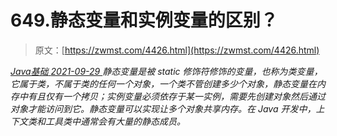 <!--yml
category: 未分类
date: 0001-01-01 00:00:00
--->

# 649.静态变量和实例变量的区别？

> 原文：[https://zwmst.com/4426.html](https://zwmst.com/4426.html)

   [ *Java基础* ](https://zwmst.com/java%e5%9f%ba%e7%a1%80)*[ <time datetime="2021-09-30T00:38:49+08:00"> 2021-09-29 </time> ](https://zwmst.com/4426.html)  静态变量是被 static 修饰符修饰的变量，也称为类变量，它属于类，不属于类的任何一个对象，一个类不管创建多少个对象，静态变量在内存中有且仅有一个拷贝；实例变量必须依存于某一实例，需要先创建对象然后通过对象才能访问到它。静态变量可以实现让多个对象共享内存。在 Java 开发中，上下文类和工具类中通常会有大量的静态成员。*
